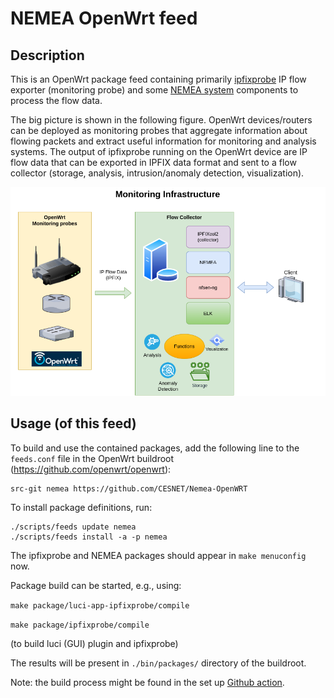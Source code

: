 # NEMEA OpenWrt feed

## Description

This is an OpenWrt package feed containing primarily
[ipfixprobe](https://github.com/CESNET/ipfixprobe) IP flow exporter (monitoring
probe) and some [NEMEA system](https://github.com/CESNET/NEMEA) components to
process the flow data.

The big picture is shown in the following figure. OpenWrt devices/routers can
be deployed as monitoring probes that aggregate information about flowing
packets and extract useful information for monitoring and analysis systems. The
output of ipfixprobe running on the OpenWrt device are IP flow data that can be
exported in IPFIX data format and sent to a flow collector (storage, analysis,
intrusion/anomaly detection, visualization).

![Infrastructure with NEMEA and OpenWRT router](doc/openwrt-scheme.png)


## Usage (of this feed)

To build and use the contained packages, add the following line to the `feeds.conf` file
in the OpenWrt buildroot (https://github.com/openwrt/openwrt):

```
src-git nemea https://github.com/CESNET/Nemea-OpenWRT
```

To install package definitions, run:

```
./scripts/feeds update nemea
./scripts/feeds install -a -p nemea
```

The ipfixprobe and NEMEA packages should appear in `make menuconfig` now.

Package build can be started, e.g., using:

`make package/luci-app-ipfixprobe/compile`

`make package/ipfixprobe/compile`

(to build luci (GUI) plugin and ipfixprobe)

The results will be present in `./bin/packages/` directory of the buildroot.

Note: the build process might be found in the set up
[Github action](https://github.com/CESNET/Nemea-OpenWRT/blob/master/.github/workflows/packages.yml#L37).

